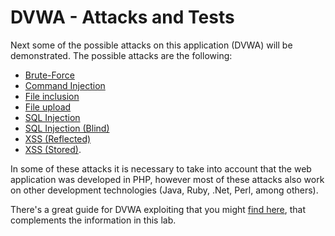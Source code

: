# DVWA - Attacks and Tests 

Next some of the possible attacks on this application (DVWA) will be demonstrated. The possible attacks are the following:
- [Brute-Force](bruteforce.md)
- [Command Injection](commandinjection.md)
- [File inclusion](fileinclusion.md)
- [File upload](fileupload.md)
- [SQL Injection](sqli.md)
- [SQL Injection (Blind)](sqliblind.md)
- [XSS (Reflected)](xssreflected.md)
- [XSS (Stored)](xssstored.md).

In some of these attacks it is necessary to take into account that the web application was developed in PHP, however most of these attacks also work on other development technologies (Java, Ruby, .Net, Perl, among others).

There's a great guide for DVWA exploiting that you might [find here](https://bughacking.com/dvwa-ultimate-guide-first-steps-and-walkthrough/), that complements the information in this lab.